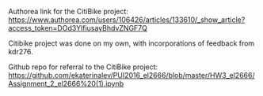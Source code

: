 Authorea link for the CitiBike project:
https://www.authorea.com/users/106426/articles/133610/_show_article?access_token=DOd3YlfiusayBhdvZNGF7Q

Citibike project was done on my own, with incorporations of feedback from kdr276.

Github repo for referral to the CitiBike project:
https://github.com/ekaterinalev/PUI2016_el2666/blob/master/HW3_el2666/Assignment_2_el2666%20(1).ipynb 
